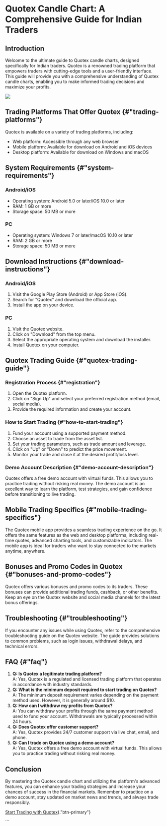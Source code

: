 # Quotex Candle Chart: A Comprehensive Guide for Indian Traders

## Introduction

Welcome to the ultimate guide to Quotex candle charts, designed
specifically for Indian traders. Quotex is a renowned trading platform
that empowers traders with cutting-edge tools and a user-friendly
interface. This guide will provide you with a comprehensive
understanding of Quotex candle charts, enabling you to make informed
trading decisions and maximize your profits.

[![](https://static.quotex.io/files/4_en/300_250.jpg)](https://traff.sbs/brokerqxlid)

## Trading Platforms That Offer Quotex {#"trading-platforms"}

Quotex is available on a variety of trading platforms, including:

-   Web platform: Accessible through any web browser
-   Mobile platform: Available for download on Android and iOS devices
-   Desktop platform: Available for download on Windows and macOS

## System Requirements {#"system-requirements"}

### Android/iOS

-   Operating system: Android 5.0 or later/iOS 10.0 or later
-   RAM: 1 GB or more
-   Storage space: 50 MB or more

### PC

-   Operating system: Windows 7 or later/macOS 10.10 or later
-   RAM: 2 GB or more
-   Storage space: 50 MB or more

## Download Instructions {#"download-instructions"}

### Android/iOS

1.  Visit the Google Play Store (Android) or App Store (iOS).
2.  Search for "Quotex" and download the official app.
3.  Install the app on your device.

### PC

1.  Visit the Quotex website.
2.  Click on "Download" from the top menu.
3.  Select the appropriate operating system and download the installer.
4.  Install Quotex on your computer.

## Quotex Trading Guide {#"quotex-trading-guide"}

### Registration Process {#"registration"}

1.  Open the Quotex platform.
2.  Click on "Sign Up" and select your preferred registration
    method (email, social media).
3.  Provide the required information and create your account.

### How to Start Trading {#"how-to-start-trading"}

1.  Fund your account using a supported payment method.
2.  Choose an asset to trade from the asset list.
3.  Set your trading parameters, such as trade amount and leverage.
4.  Click on "Up" or "Down" to predict the price movement.
5.  Monitor your trade and close it at the desired profit/loss level.

### Demo Account Description {#"demo-account-description"}

Quotex offers a free demo account with virtual funds. This allows you to
practice trading without risking real money. The demo account is an
excellent way to learn the platform, test strategies, and gain
confidence before transitioning to live trading.

## Mobile Trading Specifics {#"mobile-trading-specifics"}

The Quotex mobile app provides a seamless trading experience on the go.
It offers the same features as the web and desktop platforms, including
real-time quotes, advanced charting tools, and customizable indicators.
The mobile app is ideal for traders who want to stay connected to the
markets anytime, anywhere.

## Bonuses and Promo Codes in Quotex {#"bonuses-and-promo-codes"}

Quotex offers various bonuses and promo codes to its traders. These
bonuses can provide additional trading funds, cashback, or other
benefits. Keep an eye on the Quotex website and social media channels
for the latest bonus offerings.

## Troubleshooting {#"troubleshooting"}

If you encounter any issues while using Quotex, refer to the
comprehensive troubleshooting guide on the Quotex website. The guide
provides solutions to common problems, such as login issues, withdrawal
delays, and technical errors.

## FAQ {#"faq"}

1.  **Q: Is Quotex a legitimate trading platform?**\
    A: Yes, Quotex is a regulated and licensed trading platform that
    operates in accordance with industry standards.
2.  **Q: What is the minimum deposit required to start trading on
    Quotex?**\
    A: The minimum deposit requirement varies depending on the payment
    method used. However, it is generally around \$10.
3.  **Q: How can I withdraw my profits from Quotex?**\
    A: You can withdraw your profits through the same payment method
    used to fund your account. Withdrawals are typically processed
    within 24 hours.
4.  **Q: Does Quotex offer customer support?**\
    A: Yes, Quotex provides 24/7 customer support via live chat, email,
    and phone.
5.  **Q: Can I trade on Quotex using a demo account?**\
    A: Yes, Quotex offers a free demo account with virtual funds. This
    allows you to practice trading without risking real money.

## Conclusion

By mastering the Quotex candle chart and utilizing the platform\'s
advanced features, you can enhance your trading strategies and increase
your chances of success in the financial markets. Remember to practice
on a demo account, stay updated on market news and trends, and always
trade responsibly.

[Start Trading with
Quotex](\%22https://traff.sbs/brokerqxsignup\%22){."btn-primary"}

\`\`\`

